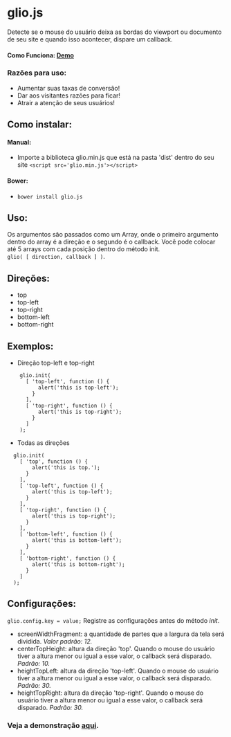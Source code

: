 # glio.js
Detecte se o mouse do usuário deixa as bordas do viewport ou documento de seu site e quando isso acontecer, dispare um callback.

####  Como Funciona: <a href="http://luisvinicius167.github.io/gliojs/"> Demo </a>

### Razões para uso:
* Aumentar suas taxas de conversão!
* Dar aos visitantes razões para ficar!
* Atrair a atenção de seus usuários!


## Como instalar:
#### Manual:
* Importe a biblioteca glio.min.js que está na pasta 'dist' dentro do seu site ```<script src='glio.min.js'></script>``` <br>

#### Bower:
* ``` bower install glio.js ```

## Uso:
Os argumentos são passados como um Array, onde o primeiro argumento dentro do array é a direção e o segundo é o callback. Você pode colocar até 5 arrays com cada posição dentro do método init. <br>
```glio( [ direction, callback ] )```.

## Direções:
* top
* top-left
* top-right
* bottom-left
* bottom-right

## Exemplos:
* Direção top-left e top-right
```
    glio.init(
      [ 'top-left', function () {
          alert('this is top-left');
        }
      ],
      [ 'top-right', function () {
          alert('this is top-right');
        }
      ]
    );
```

* Todas as direções
```
  glio.init(
    [ 'top', function () {
        alert('this is top.');
      }
    ],
    [ 'top-left', function () {
        alert('this is top-left');
      }
    ],
    [ 'top-right', function () {
        alert('this is top-right');
      }
    ],
    [ 'bottom-left', function () {
        alert('this is bottom-left');
      }
    ],
    [ 'bottom-right', function () {
        alert('this is bottom-right'); 
      }
    ] 
  );
```

## Configurações:
  ```glio.config.key = value;``` Registre as configurações antes do método <i>init</i>. 
 * screenWidthFragment: a quantidade de partes que a largura da tela será dividida. <i>Valor padrão: 12.</i>
 * centerTopHeight: altura da direção 'top'. Quando o mouse do usuário tiver a altura menor ou igual a esse valor, o callback será disparado. <i>Padrão: 10.</i>
 * heightTopLeft: altura da direção 'top-left'. Quando o mouse do usuário tiver a altura menor ou igual a esse valor, o callback será disparado. <i>Padrão: 30.</i>
 * heightTopRight: altura da direção 'top-right'. Quando o mouse do usuário tiver a altura menor ou igual a esse valor, o callback será disparado. <i>Padrão: 30.</i>

### Veja a demonstração <a href="http://luisvinicius167.github.io/gliojs/"> aqui</a>.
